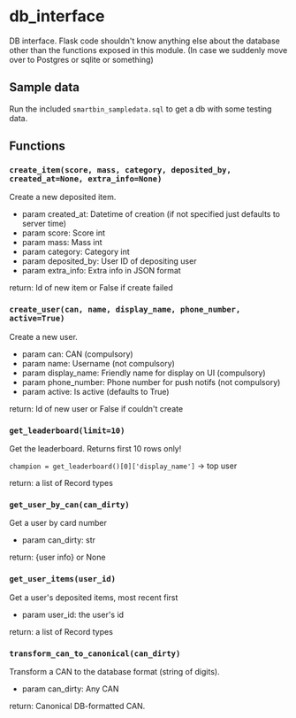# db_interface

DB interface. Flask code shouldn't know anything else about the database other
than the functions exposed in this module. (In case we suddenly move over to
Postgres or sqlite or something)

## Sample data

Run the included `smartbin_sampledata.sql` to get a db with some testing data.

## Functions

### `create_item(score, mass, category, deposited_by, created_at=None, extra_info=None)`

Create a new deposited item.

- param created_at: Datetime of creation (if not specified just defaults to
server time)
- param score: Score int
- param mass: Mass int
- param category: Category int
- param deposited_by: User ID of depositing user
- param extra_info: Extra info in JSON format

return: Id of new item or False if create failed

### `create_user(can, name, display_name, phone_number, active=True)`

Create a new user.
    
- param can: CAN (compulsory)
- param name: Username (not compulsory)
- param display_name: Friendly name for display on UI (compulsory)
- param phone_number: Phone number for push notifs (not compulsory)
- param active: Is active (defaults to True)

return: Id of new user or False if couldn't create

### `get_leaderboard(limit=10)`

Get the leaderboard. Returns first 10 rows only!

`champion = get_leaderboard()[0]['display_name']` -> top user
    
return: a list of Record types

### `get_user_by_can(can_dirty)`

Get a user by card number
    
- param can_dirty: str

return: {user info} or None

### `get_user_items(user_id)`

Get a user's deposited items, most recent first
    
- param user_id: the user's id

return: a list of Record types

### `transform_can_to_canonical(can_dirty)`

Transform a CAN to the database format (string of digits).
    
- param can_dirty: Any CAN

return: Canonical DB-formatted CAN.

